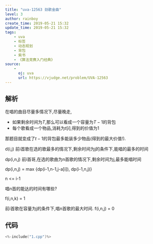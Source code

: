```yaml
---
title: "uva-12563 劲歌金曲"
level: 3
author: rainboy
create_time: 2019-05-21 15:32
update_time: 2019-05-21 15:32
tags:
    - uva
    - 标签
    - 动态规划
    - 背包
    - 紫书
    - 《算法竞赛入门经典》
source:
    - 
      oj: uva
      url: https://vjudge.net/problem/UVA-12563
---
```


## 解析

在唱的曲目尽量多情况下,尽量晚走,

 - 如果剩余时间为$T$,那么可以看成一个容量为$T-1$的背包
 - 每个歌看成一个物品,消耗为$t[i]$,得到的价值为$1$

那题目就变成了$t-1$的背包最多能装多少物品(得到的最大价值!).


d(i,j) 前i首歌在选的歌最多的情况下,剩余时间为j的条件下,能唱的最多的时间

dp(i,n,j) 前i首哥,在选的歌曲为n首歌的情况下,剩余时间为j,最多能唱时间

dp(i,n,j) = max {dp(i-1,n-1,j-a[i]), dp(i-1,n,j)}

n <= i-1


唱n首的能达的时间有哪些?

f(i,n,k) = 1


前i首歌在容量为j的条件下,唱n首歌的最大时间.
f(i,n,j) = 0

## 代码

```c
<%-include("1.cpp")%>
```

